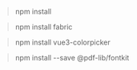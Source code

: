 > npm install

> npm install fabric

> npm install vue3-colorpicker

> npm install --save @pdf-lib/fontkit
